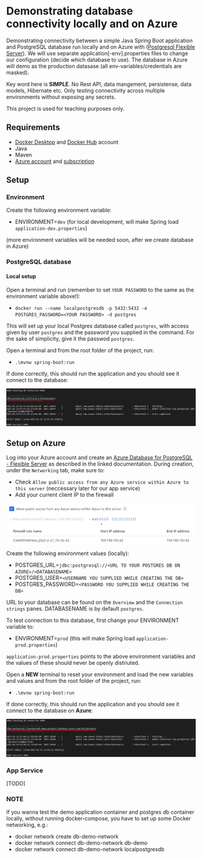 # Demonstrating database connectivity locally and on Azure

Demonstrating connectivity between a simple Java Spring Boot application and PostgreSQL database run locally and on Azure with ([Postgresql Flexible Server](https://learn.microsoft.com/en-us/azure/postgresql/flexible-server/quickstart-create-server-portal)). We will use separate application[-env].properties files to change our configuration (decide which database to use). The database in Azure will demo as the production datasase (all env-variables/credentials are masked).

Key word here is __SIMPLE__. No Rest API, data mangement, persistense, data models, Hibernate etc. Only testing connectivity across multiple environments without exposing any secrets.

This project is used for teaching purposes only.

## Requirements

* [Docker Desktop](https://docs.docker.com/desktop/install/windows-install/) and [Docker Hub](https://hub.docker.com/) account
* Java
* Maven
* [Azure account](https://azure.microsoft.com/en-us/free/) and [subscription](https://learn.microsoft.com/en-us/dynamics-nav/how-to--sign-up-for-a-microsoft-azure-subscription)

## Setup

### Environment

Create the following environment variable:
* ENVIRONMENT=``dev`` (for local development, will make Spring load ``application-dev.properties``)

(more environment variables will be needed soon, after we create database in Azure)

### PostgreSQL database

#### Local setup

Open a terminal and run (remember to set ``YOUR PASSWORD`` to the same as the environment variable above!):
* ``docker run --name localpostgresdb -p 5432:5432 -e POSTGRES_PASSWORD=<YOUR PASSWORD> -d postgres``

This will set up your local Postgres database called ``postgres``, with access given by user ``postgres`` and the password you supplied in the command. For the sake of simplicity, give it the passwod ``postgres``.

Open a terminal and from the root folder of the project, run:

* ``.\mvnw spring-boot:run``

If done correctly, this should run the application and you should see it connect to the database:

![Success!](images/local_connection_success.png?raw=true "Local connection success!")

## Setup on Azure

Log into your Azure account and create an [Azure Database for PostgreSQL - Flexible Server](https://learn.microsoft.com/en-us/azure/postgresql/flexible-server/quickstart-create-server-portal) as described in the linked documentation. During creation, under the ``Networking`` tab, make sure to:

* Check ``Allow public access from any Azure service within Azure to this server`` (neccessary later for our app service)
* Add your current client IP to the firewall

![Azure DB Networking](images/azure_db_networking.png?raw=true "Azure DB Networking")

Create the following environment values (locally):

* POSTGRES_URL=``jdbc:postgresql://<URL TO YOUR POSTGRES DB ON AZURE>/<DATABASENAME>``
* POSTGRES_USER=``<USERNAME YOU SUPPLIED WHILE CREATING THE DB>``
* POSTGRES_PASSWORD=``<PASSWORD YOU SUPPLIED WHILE CREATING THE DB>``

URL to your database can be found on the ``Overview`` and the ``Connection strings`` panes. DATABASENAME is by default ``postgres``.

To test connection to this database, first change your ENVIRONMENT variable to:
* ENVIRONMENT=``prod`` (this will make Spring load ``application-prod.properties``)

``application-prod.properties`` points to the above environment variables and the values of these should never be openly distriuted.

Open a __NEW__ terminal to reset your environment and load the new variables and values and from the root folder of the project, run:

* ``.\mvnw spring-boot:run``

If done correctly, this should run the application and you should see it connect to the database on __Azure__:

![Success!](images/azure_connection_success.png?raw=true "Azure connection success!")

### App Service

[TODO]

### NOTE

If you wanna test the demo application container and postgres db container locally, without running docker-compose, you have to set up some Docker networking, e.g.:

* docker network create db-demo-network
* docker network connect db-demo-network db-demo
* docker network connect db-demo-network localpostgresdb







